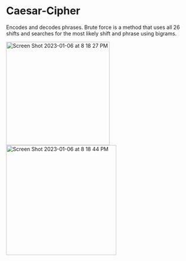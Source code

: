 # Caesar-Cipher
Encodes and decodes phrases. 
Brute force is a method that uses all 26 shifts and searches for the most likely shift and phrase using bigrams.

<img width="280" alt="Screen Shot 2023-01-06 at 8 18 27 PM" src="https://user-images.githubusercontent.com/121732482/211124630-2b74a82f-f121-4dc3-8263-9ce41ed6fe71.png">
<img width="298" alt="Screen Shot 2023-01-06 at 8 18 44 PM" src="https://user-images.githubusercontent.com/121732482/211124640-ca3bd257-2c99-4268-ba95-8a51297917b7.png">

